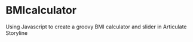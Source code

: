 # BMIcalculator
Using Javascript to create a groovy BMI calculator and slider in Articulate Storyline
